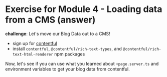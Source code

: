 # Exercise for Module 4 - Loading data from a CMS (answer)

**challenge**: Let's move our Blog Data out to a CMS!

- sign up for [contentful](https://contentful.com)
- install `contentful`, `@contentful/rich-text-types`, and `@contentful/rich-text-html-renderer` npm packages

Now, let's see if you can use what you learned about `+page.server.ts` and environment variables to get your blog data from contentful.
